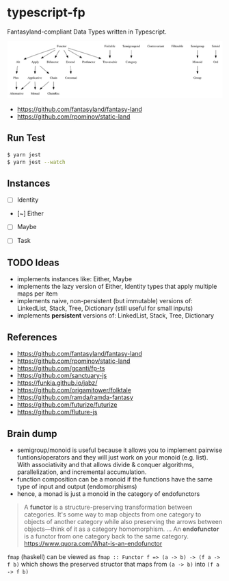 # typescript-fp

Fantasyland-compliant Data Types written in Typescript.

![algebraic data structure dependencies](./dependencies.png)

- https://github.com/fantasyland/fantasy-land
- https://github.com/rpominov/static-land


## Run Test

```sh
$ yarn jest
$ yarn jest --watch
```

## Instances

- [ ] Identity
- [~] Either
- [ ] Maybe
- [ ] Task


## TODO Ideas

- implements instances like: Either, Maybe
- implements the lazy version of Either, Identity types that apply multiple maps per item
- implements naive, non-persistent (but immutable) versions of: LinkedList, Stack, Tree, Dictionary (still useful for small inputs)
- implements **persistent** versions of: LinkedList, Stack, Tree, Dictionary


## References

- https://github.com/fantasyland/fantasy-land
- https://github.com/rpominov/static-land
- https://github.com/gcanti/fp-ts
- https://github.com/sanctuary-js
- https://funkia.github.io/jabz/
- https://github.com/origamitower/folktale
- https://github.com/ramda/ramda-fantasy
- https://github.com/futurize/futurize
- https://github.com/fluture-js


## Brain dump

- semigroup/monoid is useful because it allows you to implement pairwise funtions/operators and they will just work on your monoid (e.g. list). With associativity and that allows divide & conquer algorithms, parallelization, and incremental accumulation.
- function composition can be a monoid if the functions have the same type of input and output (endomorphisms)
- hence, a monad is just a monoid in the category of endofunctors

> A **functor** is a structure-preserving transformation between categories. It's some way to map objects from one category to objects of another category while also preserving the arrows between objects—think of it as a category homomorphism. ... An **endofunctor** is a functor from one category back to the same category.
https://www.quora.com/What-is-an-endofunctor

`fmap` (haskell) can be viewed as `fmap :: Functor f => (a -> b) -> (f a -> f b)` which shows the preserved structor that maps from `(a -> b)` into `(f a -> f b)`
